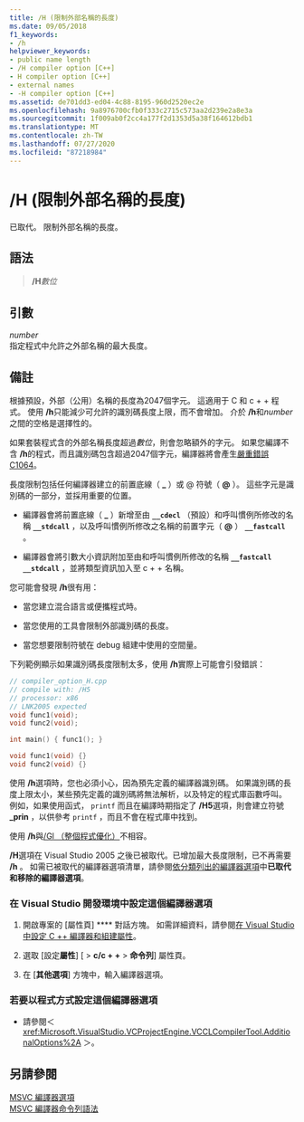 ```yaml
---
title: /H (限制外部名稱的長度)
ms.date: 09/05/2018
f1_keywords:
- /h
helpviewer_keywords:
- public name length
- /H compiler option [C++]
- H compiler option [C++]
- external names
- -H compiler option [C++]
ms.assetid: de701dd3-ed04-4c88-8195-960d2520ec2e
ms.openlocfilehash: 9a8976700cfb0f333c2715c573aa2d239e2a8e3a
ms.sourcegitcommit: 1f009ab0f2cc4a177f2d1353d5a38f164612bdb1
ms.translationtype: MT
ms.contentlocale: zh-TW
ms.lasthandoff: 07/27/2020
ms.locfileid: "87218984"
---
```

# <a name="h-restrict-length-of-external-names"></a>/H (限制外部名稱的長度)

已取代。 限制外部名稱的長度。

## <a name="syntax"></a>語法

> **/H**<em>數位</em>

## <a name="arguments"></a>引數

*number*<br/>
指定程式中允許之外部名稱的最大長度。

## <a name="remarks"></a>備註

根據預設，外部（公用）名稱的長度為2047個字元。 這適用于 C 和 c + + 程式。 使用 **/h**只能減少可允許的識別碼長度上限，而不會增加。 介於 **/h**和*number*之間的空格是選擇性的。

如果套裝程式含的外部名稱長度超過*數位*，則會忽略額外的字元。 如果您編譯不含 **/h**的程式，而且識別碼包含超過2047個字元，編譯器將會產生[嚴重錯誤 C1064](../../error-messages/compiler-errors-1/fatal-error-c1064.md)。

長度限制包括任何編譯器建立的前置底線（ **\_** ）或 @ 符號（ **\@** ）。 這些字元是識別碼的一部分，並採用重要的位置。

- 編譯器會將前置底線（ **\_** ）新增至由 **`__cdecl`** （預設）和呼叫慣例所修改的名稱 **`__stdcall`** ，以及呼叫慣例所修改之名稱的前置字元（ **\@** ） **`__fastcall`** 。

- 編譯器會將引數大小資訊附加至由和呼叫慣例所修改的名稱 **`__fastcall`** **`__stdcall`** ，並將類型資訊加入至 c + + 名稱。

您可能會發現 **/h**很有用：

- 當您建立混合語言或便攜程式時。

- 當您使用的工具會限制外部識別碼的長度。

- 當您想要限制符號在 debug 組建中使用的空間量。

下列範例顯示如果識別碼長度限制太多，使用 **/h**實際上可能會引發錯誤：

```cpp
// compiler_option_H.cpp
// compile with: /H5
// processor: x86
// LNK2005 expected
void func1(void);
void func2(void);

int main() { func1(); }

void func1(void) {}
void func2(void) {}
```

使用 **/h**選項時，您也必須小心，因為預先定義的編譯器識別碼。 如果識別碼的長度上限太小，某些預先定義的識別碼將無法解析，以及特定的程式庫函數呼叫。 例如，如果使用函式， `printf` 而且在編譯時期指定了 **/H5**選項，則會建立符號 **_prin** ，以供參考 `printf` ，而且不會在程式庫中找到。

使用 **/h**與[/Gl （整個程式優化）](gl-whole-program-optimization.md)不相容。

**/H**選項在 Visual Studio 2005 之後已被取代。已增加最大長度限制，已不再需要 **/h** 。 如需已被取代的編譯器選項清單，請參閱[依分類列出的編譯器選項](compiler-options-listed-by-category.md)中**已取代和移除的編譯器選項**。

### <a name="to-set-this-compiler-option-in-the-visual-studio-development-environment"></a>在 Visual Studio 開發環境中設定這個編譯器選項

1. 開啟專案的 [屬性頁] **** 對話方塊。 如需詳細資料，請參閱[在 Visual Studio 中設定 C ++ 編譯器和組建屬性](../working-with-project-properties.md)。

1. 選取 [設定**屬性**] [  >  **c/c + +**  >  **命令列**] 屬性頁。

1. 在 [**其他選項**] 方塊中，輸入編譯器選項。

### <a name="to-set-this-compiler-option-programmatically"></a>若要以程式方式設定這個編譯器選項

- 請參閱＜ <xref:Microsoft.VisualStudio.VCProjectEngine.VCCLCompilerTool.AdditionalOptions%2A> ＞。

## <a name="see-also"></a>另請參閱

[MSVC 編譯器選項](compiler-options.md)<br/>
[MSVC 編譯器命令列語法](compiler-command-line-syntax.md)

